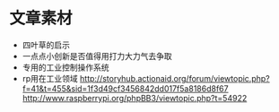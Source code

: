 # 文章素材

* 四叶草的启示
* 一点点小创新是否值得用打力大力气去争取
* 专用的工业控制操作系统
* rp用在工业领域
  <http://storyhub.actionaid.org/forum/viewtopic.php?f=41&t=455&sid=1f3d49cf3456842dd017f5a8186d8f67>
  <http://www.raspberrypi.org/phpBB3/viewtopic.php?t=54922>